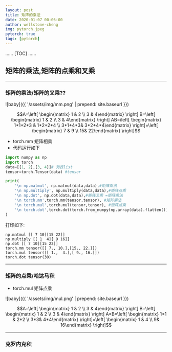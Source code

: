 ```yaml
---
layout: post
title: 矩阵的乘法
date: 2020-01-07 00:05:00
author: wellstone-cheng
img: pytorch.jpeg
pytorch: true
tags: [pytorch]
---
```

……
[TOC]
……


## 矩阵的乘法,矩阵的点乘和叉乘
---
### 矩阵的乘法/矩阵的叉乘??

![baby]({{ '/assets/img/mm.png' | prepend: site.baseurl }})

```math
A=\left[ \begin{matrix} 1 & 2 \\ 3 & 4\end{matrix} \right]
B=\left[ \begin{matrix} 1 & 2 \\ 3 & 4\end{matrix} \right]
AB=\left[ \begin{matrix} 1*1+2*3 & 1*2+2*4 \\ 3*1+4*3& 3*2+4*4\end{matrix} \right]=\left[ \begin{matrix} 7 & 9 \\ 15& 22\end{matrix} \right]
```

* torch.mm 矩阵相乘
* 代码运行如下
  

``` python
import numpy as np
import torch
data=[[1, 2],[3, 4]]# 列表list
tensor=torch.Tensor(data) #tensor

print(
    '\n np.matmul', np.matmul(data,data),#矩阵乘法
    '\n np.multiply', np.multiply(data,data),#矩阵点乘
    '\n np.dot', np.dot(data,data),#矩阵叉乘 =矩阵乘法
    '\n torch.mm',torch.mm(tensor,tensor), #矩阵乘法
    '\n torch.mul',torch.mul(tensor,tensor), #矩阵点乘
    '\n torch.dot',torch.dot(torch.from_numpy(np.array(data).flatten()),torch.from_numpy(np.array(data).flatten())) # torch.dot 只能适用于1维的矩阵
)
```
打印如下:

``` shell
np.matmul [[ 7 10][15 22]] 
np.multiply [[ 1  4][ 9 16]] 
np.dot [[ 7 10][15 22]] 
torch.mm tensor([[ 7., 10.],[15., 22.]]) 
torch.mul tensor([[ 1.,  4.],[ 9., 16.]]) 
torch.dot tensor(30)
```

---
### 矩阵的点乘/哈达马积

* torch.mul 矩阵点乘
  
![baby]({{ '/assets/img/mul.png' | prepend: site.baseurl }})

``` math
A=\left[ \begin{matrix} 1 & 2 \\ 3 & 4\end{matrix} \right]
B=\left[ \begin{matrix} 1 & 2 \\ 3 & 4\end{matrix} \right]
A*B=\left[ \begin{matrix} 1*1 & 2*2 \\ 3*3& 4*4\end{matrix} \right]=\left[ \begin{matrix} 1 & 4 \\ 9& 16\end{matrix} \right]
```
---
### 克罗内克积
